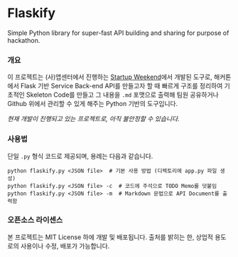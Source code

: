 # Flaskify
Simple Python library for super-fast API building and sharing for purpose of hackathon.

### 개요

이 프로젝트는 (사)앱센터에서 진행하는 [Startup Weekend](http://appcenter.kr/archives/category/startupweekend)에서 개발된 도구로, 해커톤에서 Flask 기반 Service Back-end API를 만들고자 할 때 빠르게 구조를 정리하여 기초적인 Skeleton Code를 만들고 그 내용을 `.md` 포맷으로 출력해 팀원 공유하거나 Github 위에서 관리할 수 있게 해주는 Python 기반의 도구입니다.

_현재 개발이 진행되고 있는 프로젝트로, 아직 불안정할 수 있습니다._

### 사용법

단일 `.py` 형식 코드로 제공되며, 용례는 다음과 같습니다.

```shell
python flaskify.py <JSON file>  # 기본 사용 방법 (디렉토리에 app.py 파일 생성)
python flaskify.py <JSON file> -c  # 코드에 주석으로 TODO Memo를 덧붙임
python flaskify.py <JSON file> -m  # Markdown 문법으로 API Document를 출력함
```

### 오픈소스 라이센스

본 프로젝트는 MIT License 하에 개발 및 배포됩니다. 출처를 밝히는 한, 상업적 용도로의 사용이나 수정, 배포가 가능합니다.